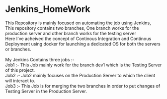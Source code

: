 # Jenkins_HomeWork

This Repository is mainly focused on automating the job using Jenkins, <br>
This repository contains two branches, One branch works for the production server and other branch works for the testing server <br>
Here I've acheived the concept of Continous Integration and Continous Deployment using docker for launching a dedicated OS for
both the servers or branches.<br>
<br>
My Jenkins Contains three jobs :- <br>
Job1 :- This Job mainly work for the branch dev1 which is the Testing Server of this project.<br>
Job2 :- Job2 mainly focuses on the Production Server to which the client will interact to.<br>
Job3 :- This Job is for merging the two branches in order to put changes of Testing Server in the Production Server. <br>
